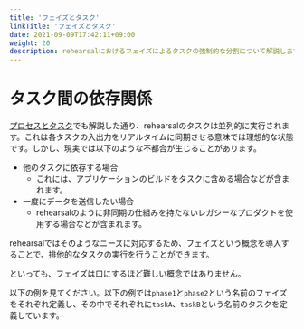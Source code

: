 ```yaml
---
title: 'フェイズとタスク'
linkTitle: 'フェイズとタスク'
date: 2021-09-09T17:42:11+09:00
weight: 20
description: rehearsalにおけるフェイズによるタスクの強制的な分割について解説します。
---
```


# タスク間の依存関係

[プロセスとタスク](./process-and-task)でも解説した通り、rehearsalのタスクは並列的に実行されます。これは各タスクの入出力をリアルタイムに同期させる意味では理想的な状態です。しかし、現実では以下のような不都合が生じることがあります。

- 他のタスクに依存する場合
    - これには、アプリケーションのビルドをタスクに含める場合などが含まれます。
- 一度にデータを送信したい場合
    - rehearsalのように非同期の仕組みを持たないレガシーなプロダクトを使用する場合などが含まれます。

rehearsalではそのようなニーズに対応するため、フェイズという概念を導入することで、排他的なタスクの実行を行うことができます。

といっても、フェイズは口にするほど難しい概念ではありません。

以下の例を見てください。以下の例では`phase1`と`phase2`という名前のフェイズをそれぞれ定義し、その中でそれぞれに`taskA`、`taskB`という名前のタスクを定義しています。
```yaml
``` 
